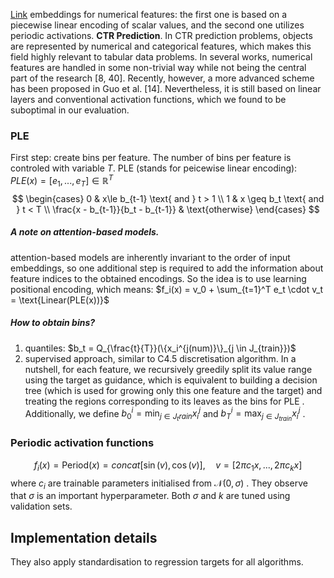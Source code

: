 [Link](https://arxiv.org/pdf/2203.05556.pdf)
embeddings for numerical features: the first one is based on a piecewise linear encoding of scalar values, and the second one utilizes periodic activations.
**CTR Prediction**. In CTR prediction problems, objects are represented by numerical and categorical features, which makes this field highly relevant to tabular data problems. In several works, numerical features are handled in some non-trivial way while not being the central part of the research [8, 40]. Recently, however, a more advanced scheme has been proposed in Guo et al. [14]. Nevertheless, it is still based on linear layers and conventional activation functions, which we found to be suboptimal in our evaluation.

### PLE
First step: create bins per feature. The number of bins per feature is controled with variable $T$.
PLE (stands for peicewise linear encoding):
$PLE(x) = [e_1,...,e_T] \in \mathbb{R}^T$
$$
\begin{cases} 
      0 & x\le b_{t-1} \text{ and } t > 1 \\
      1 & x \geq b_t \text{ and } t < T \\
      \frac{x - b_{t-1}}{b_t - b_{t-1}} & \text{otherwise} 
   \end{cases}
$$
##### A note on attention-based models.
attention-based models are inherently invariant to the order of input embeddings, so one additional step is required to add the information about feature indices to the obtained encodings. So the idea is to use learning positional encoding, which means:
$f_i(x) = v_0 + \sum_{t=1}^T e_t \cdot v_t = \text{Linear(PLE(x))}$

##### How to obtain bins?
1. quantiles: $b_t = Q_{\frac{t}{T}}(\{x_i^{j(num)}\}_{j \in J_{train}})$
2. supervised approach, similar to C4.5 discretisation algorithm. In a nutshell, for each feature, we recursively greedily split its value range using the target as guidance, which is equivalent to building a decision tree (which is used for growing only this one feature and the target) and treating the regions corresponding to its leaves as the bins for PLE . Additionally, we define $b^i_0 = \min_{j \in J_train} x^j_i$ and $b^i_T = \max_{j \in J_{train}} x^j_i$ .


 ### Periodic activation functions
 $$
 f_i(x) = \text{Period}(x) = concat[\sin(v),\cos(v)], \quad v = [2\pi c_1x, ... , 2\pi c_k x]
 $$
 where $c_i$ are trainable parameters initialised from $\mathcal{N}(0,\sigma)$ . They observe that $\sigma$ is an important hyperparameter. Both $\sigma$ and $k$ are tuned using validation sets.

 ## Implementation details
 
 They also apply standardisation to regression targets for all algorithms. 